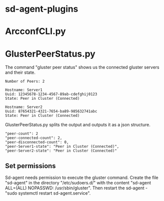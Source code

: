 # sd-agent-plugins

# ArcconfCLI.py

# GlusterPeerStatus.py
The command "gluster peer status" shows us the connected gluster servers and their state. 
`````
Number of Peers: 2

Hostname: Server1
Uuid: 12345678-1234-4567-89ab-cdefghij0123
State: Peer in Cluster (Connected)

Hostname: Server2
Uuid: 87654321-4321-7654-ba89-985632741abc
State: Peer in Cluster (Connected)
`````

GlusterPeerStatus.py splits the output and outputs it as a json structure. 
`````
"peer-count": 2
"peer-connected-count": 2,
"peer-disconnected-count": 0,
"peer-Server1-state": "Peer in Cluster (Connected)",
"peer-Server2-state": "Peer in Cluster (Connected)"
`````
## Set permissions
Sd-agent needs permission to execute the gluster command. 
Create the file "sd-agent" in the directory "/etc/sudoers.d/" with the content "sd-agent ALL=(ALL) NOPASSWD: /usr/sbin/gluster". 
Then restart the sd-agent - "sudo systemctl restart sd-agent.service".